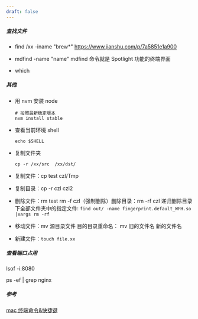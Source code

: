 ```yaml
---
draft: false
---
```


##### 查找文件

- find /xx -iname "brew\*"
  https://www.jianshu.com/p/7a5851e1a900

- mdfind -name "name"
  mdfind 命令就是 Spotlight 功能的终端界面
- which

##### 其他

- 用 nvm 安装 node

  ```
  # 按照最新稳定版本
  nvm install stable
  ```

- 查看当前环境 shell

  ```
  echo $SHELL
  ```

- 复制文件夹

  ```
  cp -r /xx/src  /xx/dst/
  ```

- 复制文件：cp test czl/Tmp

- 复制目录：cp -r czl czl2

- 删除文件：rm test rm -f czl（强制删除）删除目录：rm -rf czl
  递归删除目录下全部文件夹中的指定文件: `find out/ -name fingerprint.default_WFH.so |xargs rm -rf`

- 移动文件：mv 源目录文件 目的目录重命名： mv 旧的文件名 新的文件名

- 新建文件：`touch file.xx`

##### 查看端口占用

lsof -i:8080

ps -ef | grep nginx

##### 参考

[mac 终端命令&快捷键](https://www.jianshu.com/p/aebb526c3a86)
